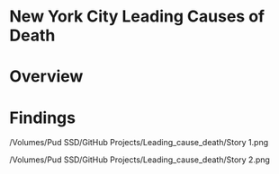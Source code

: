 # New York City Leading Causes of Death

# Overview

# Findings

/Volumes/Pud SSD/GitHub Projects/Leading_cause_death/Story 1.png


/Volumes/Pud SSD/GitHub Projects/Leading_cause_death/Story 2.png

